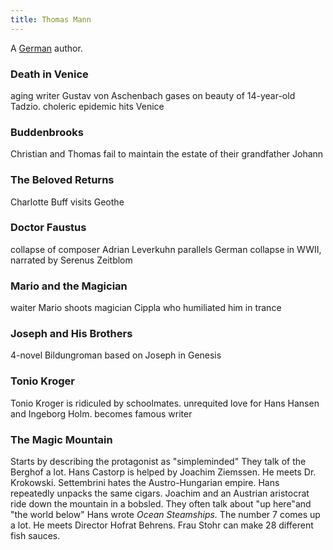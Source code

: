 ```yaml
---
title: Thomas Mann
---
```


A [German](../index.html) author.

### Death in Venice

aging writer Gustav von Aschenbach gases on beauty of 14-year-old Tadzio. choleric epidemic hits Venice

### Buddenbrooks

Christian and Thomas fail to maintain the estate of their grandfather Johann

### The Beloved Returns

Charlotte Buff visits Geothe

### Doctor Faustus

collapse of composer Adrian Leverkuhn parallels German collapse in WWII, narrated by Serenus Zeitblom

### Mario and the Magician

waiter Mario shoots magician Cippla who humiliated him in trance

### Joseph and His Brothers

4-novel Bildungroman based on Joseph in Genesis

### Tonio Kroger

Tonio Kroger is ridiculed by schoolmates. unrequited love for Hans Hansen and Ingeborg Holm. becomes famous writer

### The Magic Mountain

Starts by describing the protagonist as "simpleminded" They talk of the Berghof a lot. Hans Castorp is helped by Joachim Ziemssen. He meets Dr. Krokowski. Settembrini hates the Austro-Hungarian empire. Hans repeatedly unpacks the same cigars. Joachim and an Austrian aristocrat ride down the mountain in a bobsled. They often talk about "up here"and "the world below" Hans wrote *Ocean Steamships.* The number 7 comes up a lot. He meets Director Hofrat Behrens. Frau Stohr can make 28 different fish sauces.
